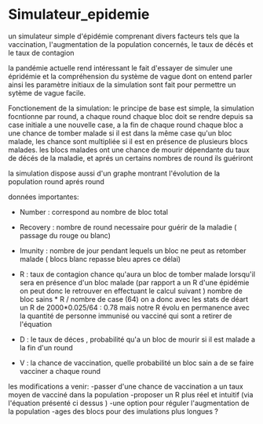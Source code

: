 # Simulateur_epidemie
un simulateur simple d'épidémie comprenant divers facteurs tels que la vaccination, l'augmentation de la population concernés, le taux de décés et le taux de contagion 


la pandémie actuelle rend intéressant le fait d'essayer de simuler une épridémie et la compréhension du système de vague dont on entend parler ainsi les paramètre initiaux de la simulation sont fait pour permettre un sytème de vague facile.

Fonctionement de la simulation:
le principe de base est simple, la simulation focntionne par round, a chaque round chaque bloc doit se rendre depuis sa case initiale a une nouvelle case, a la fin de chaque round chaque bloc a une chance de tomber malade si il est dans la même case qu'un bloc malade, les chance sont multipliée si il est en présence de plusieurs blocs malades. les blocs malades ont une chance de mourir dépendante du taux de décés de la maladie, et aprés un certains nombres de round ils guériront

la simulation dispose aussi d'un graphe montrant l'évolution de la population round aprés round


données importantes:
- Number : correspond au nombre de bloc total 
- Recovery : nombre de round necessaire pour guérir de la maladie ( passage du rouge ou blanc)
- Imunity : nombre de jour pendant lequels un bloc ne peut as retomber malade ( blocs blanc repasse bleu apres ce délai)

- R : taux de contagion chance qu'aura un bloc de tomber malade lorsqu'il sera en présence d'un bloc malade
(par rapport a un R d'une épidémie on peut donc le retrouver en effectuant le calcul suivant )
nombre de bloc sains * R / nombre de case (64) 
on a donc avec les stats de déart un R de 2000*0.025/64 : 0.78
mais notre R évolu en permanence avec la quantité de personne immunisé ou vacciné qui sont a retirer de l'équation

- D :  le taux de déces , probabilité qu'a un bloc de mourir si il est malade a la fin d'un round

- V : la chance de vaccination, quelle probabilité un bloc sain a de se faire vacciner a chaque round


les modifications a venir:
-passer d'une chance de vaccination a un taux moyen de vacciné dans la population
-proposer un R plus réel et intuitif (via l'équation présenté ci dessus )
-une option pour réguler l'augmentation de la population
-ages des blocs pour des imulations plus longues ?
